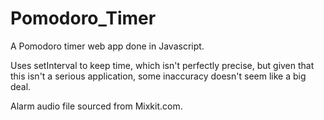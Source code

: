 # Pomodoro_Timer
A Pomodoro timer web app done in Javascript.

Uses setInterval to keep time, which isn't perfectly precise, but given that this isn't a serious application, some inaccuracy doesn't seem like a big deal.

Alarm audio file sourced from Mixkit.com.